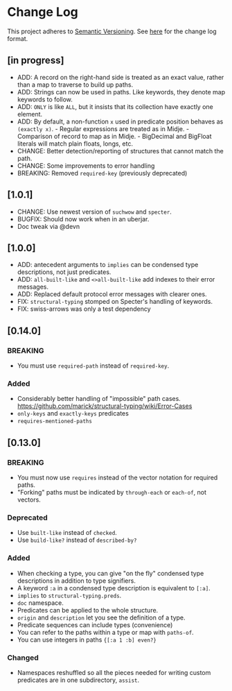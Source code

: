 # Change Log
This project adheres to [Semantic Versioning](http://semver.org/).
See [here](http://keepachangelog.com/) for the change log format.

## [in progress]
- ADD: A record on the right-hand side is treated as an exact value, rather than a
  map to traverse to build up paths.
- ADD: Strings can now be used in paths. Like keywords, they denote map keywords to follow.
- ADD: `ONLY` is like `ALL`, but it insists that its collection have exactly one element.
- ADD: By default, a non-function `x` used in predicate position behaves as `(exactly x)`.
       - Regular expressions are treated as in Midje.
       - Comparison of record to map as in Midje.
       - BigDecimal and BigFloat literals will match plain floats, longs, etc.
- CHANGE: Better detection/reporting of structures that cannot match the path.
- CHANGE: Some improvements to error handling
- BREAKING: Removed `required-key` (previously deprecated)

## [1.0.1]
- CHANGE: Use newest version of `suchwow` and `specter`.
- BUGFIX: Should now work when in an uberjar.
- Doc tweak via @devn

## [1.0.0]

- ADD: antecedent arguments to `implies` can be condensed type descriptions, not just predicates.
- ADD: `all-built-like` and `<>all-built-like` add indexes to their error messages.
- ADD: Replaced default protocol error messages with clearer ones.
- FIX: `structural-typing` stomped on Specter's handling of keywords.
- FIX: swiss-arrows was only a test dependency

## [0.14.0]

### BREAKING

- You must use `required-path` instead of `required-key`.

### Added
- Considerably better handling of "impossible" path cases. https://github.com/marick/structural-typing/wiki/Error-Cases
- `only-keys` and `exactly-keys` predicates
- `requires-mentioned-paths`

## [0.13.0]

### BREAKING

- You must now use `requires` instead of the vector notation for required paths.
- "Forking" paths must be indicated by `through-each` or `each-of`, not vectors.

### Deprecated

- Use `built-like` instead of `checked`.
- Use `build-like?` instead of `described-by?`

### Added

- When checking a type, you can give "on the fly" condensed type descriptions in addition
  to type signifiers.
- A keyword `:a` in a condensed type description is equivalent to `[:a]`.
- `implies` to `structural-typing.preds`.
- `doc` namespace.
- Predicates can be applied to the whole structure.
- `origin` and `description` let you see the definition of a type.
- Predicate sequences can include types (convenience)
- You can refer to the paths within a type or map with `paths-of`.
- You can use integers in paths `{[:a 1 :b] even?}`

### Changed

- Namespaces reshuffled so all the pieces needed for writing custom predicates
  are in one subdirectory, `assist`.
